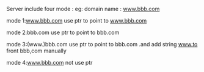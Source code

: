 Server include four mode :
eg: domain name : www.bbb.com

mode 1:www.bbb.com   use ptr to point to www.bbb.com 

mode 2:bbb.com       use ptr to point to bbb.com

mode 3:(www.)bbb.com use ptr to point to bbb.com .and add string www.to front bbb,com manually   

mode 4:www.bbb.com   not use ptr
